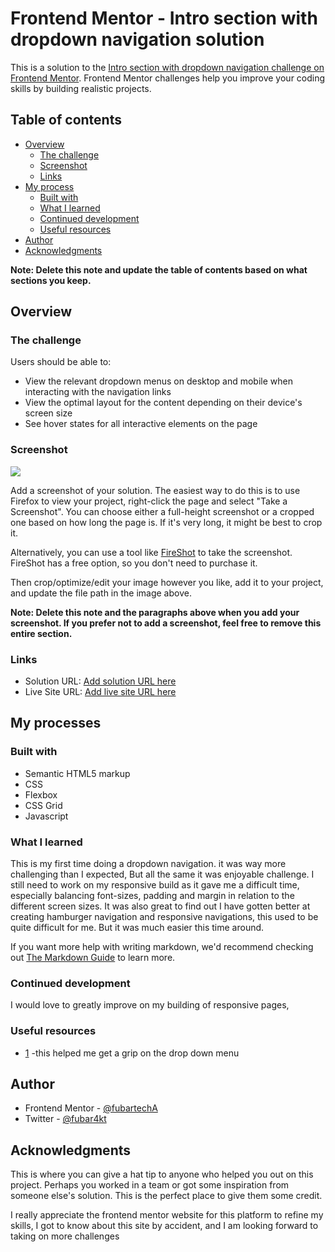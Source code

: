 # Frontend Mentor - Intro section with dropdown navigation solution

This is a solution to the [Intro section with dropdown navigation challenge on Frontend Mentor](https://www.frontendmentor.io/challenges/intro-section-with-dropdown-navigation-ryaPetHE5). Frontend Mentor challenges help you improve your coding skills by building realistic projects.

## Table of contents

- [Overview](#overview)
  - [The challenge](#the-challenge)
  - [Screenshot](#screenshot)
  - [Links](#links)
- [My process](#my-process)
  - [Built with](#built-with)
  - [What I learned](#what-i-learned)
  - [Continued development](#continued-development)
  - [Useful resources](#useful-resources)
- [Author](#author)
- [Acknowledgments](#acknowledgments)

**Note: Delete this note and update the table of contents based on what sections you keep.**

## Overview

### The challenge

Users should be able to:

- View the relevant dropdown menus on desktop and mobile when interacting with the navigation links
- View the optimal layout for the content depending on their device's screen size
- See hover states for all interactive elements on the page

### Screenshot

![](./screenshot.jpg)

Add a screenshot of your solution. The easiest way to do this is to use Firefox to view your project, right-click the page and select "Take a Screenshot". You can choose either a full-height screenshot or a cropped one based on how long the page is. If it's very long, it might be best to crop it.

Alternatively, you can use a tool like [FireShot](https://getfireshot.com/) to take the screenshot. FireShot has a free option, so you don't need to purchase it.

Then crop/optimize/edit your image however you like, add it to your project, and update the file path in the image above.

**Note: Delete this note and the paragraphs above when you add your screenshot. If you prefer not to add a screenshot, feel free to remove this entire section.**

### Links

- Solution URL: [Add solution URL here](https://your-solution-url.com)
- Live Site URL: [Add live site URL here](https://your-live-site-url.com)

## My processes

### Built with

- Semantic HTML5 markup
- CSS
- Flexbox
- CSS Grid
- Javascript

### What I learned

This is my first time doing a dropdown navigation. it was way more challenging than I expected, But all the same it was enjoyable challenge. I still need to work on my responsive build as it gave me a difficult time, especially balancing font-sizes, padding and margin in relation to the different screen sizes. It was also great to find out I have gotten better at creating hamburger navigation and responsive navigations, this used to be quite difficult for me. But it was much easier this time around.

If you want more help with writing markdown, we'd recommend checking out [The Markdown Guide](https://www.markdownguide.org/) to learn more.

### Continued development

I would love to greatly improve on my building of responsive pages,

### Useful resources

- [1](https://www.youtube.com/watch?v=S-VeYcOCFZw) -this helped me get a grip on the drop down menu

## Author

- Frontend Mentor - [@fubartechA](https://www.frontendmentor.io/profile/FubarTechA)
- Twitter - [@fubar4kt](https://www.twitter.com/@fubar4kt)

## Acknowledgments

This is where you can give a hat tip to anyone who helped you out on this project. Perhaps you worked in a team or got some inspiration from someone else's solution. This is the perfect place to give them some credit.

I really appreciate the frontend mentor website for this platform to refine my skills, I got to know about this site by accident, and I am looking forward to taking on more challenges

